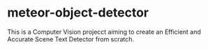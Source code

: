 # meteor-object-detector

This is a Computer Vision projecct aiming to create an Efficient and Accurate Scene Text Detector from scratch.

    
  
  
    
  
  

    
  

    

   
  


 
   
    
 
  
